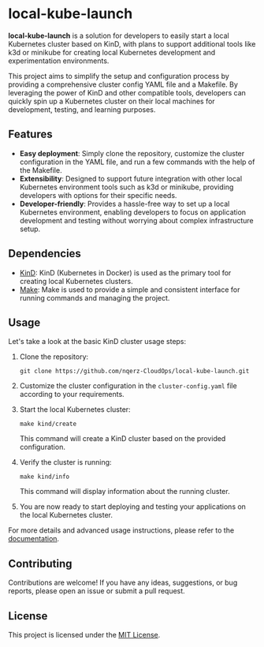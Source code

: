 # local-kube-launch

**local-kube-launch** is a solution for developers to easily start a local Kubernetes cluster based on KinD, with plans to support additional tools like k3d or minikube for creating local Kubernetes development and experimentation environments.

This project aims to simplify the setup and configuration process by providing a comprehensive cluster config YAML file and a Makefile. By leveraging the power of KinD and other compatible tools, developers can quickly spin up a Kubernetes cluster on their local machines for development, testing, and learning purposes.

## Features

- **Easy deployment**: Simply clone the repository, customize the cluster configuration in the YAML file, and run a few commands with the help of the Makefile.
- **Extensibility**: Designed to support future integration with other local Kubernetes environment tools such as k3d or minikube, providing developers with options for their specific needs.
- **Developer-friendly**: Provides a hassle-free way to set up a local Kubernetes environment, enabling developers to focus on application development and testing without worrying about complex infrastructure setup.

## Dependencies

- [KinD](https://kind.sigs.k8s.io/): KinD (Kubernetes in Docker) is used as the primary tool for creating local Kubernetes clusters.
- [Make](https://www.gnu.org/software/make/): Make is used to provide a simple and consistent interface for running commands and managing the project.

## Usage

Let's take a look at the basic KinD cluster usage steps:

1. Clone the repository:

   ```shell
   git clone https://github.com/nqerz-CloudOps/local-kube-launch.git
   ```

2. Customize the cluster configuration in the `cluster-config.yaml` file according to your requirements.

3. Start the local Kubernetes cluster:

   ```shell
   make kind/create
   ```

   This command will create a KinD cluster based on the provided configuration.

4. Verify the cluster is running:

   ```shell
   make kind/info
   ```

   This command will display information about the running cluster.

5. You are now ready to start deploying and testing your applications on the local Kubernetes cluster.

For more details and advanced usage instructions, please refer to the [documentation](./docs).

## Contributing

Contributions are welcome! If you have any ideas, suggestions, or bug reports, please open an issue or submit a pull request.

## License

This project is licensed under the [MIT License](./LICENSE).
